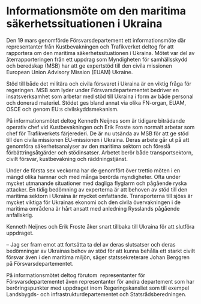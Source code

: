 # Informationsmöte om den maritima säkerhetssituationen i Ukraina

Den 19 mars genomförde Försvarsdepartement ett informationsmöte där representanter från Kustbevakningen och Trafikverket deltog för att rapportera om den maritima säkerhetssituationen i Ukraina. Mötet var del av återrapporteringen från ett uppdrag som Myndigheten för samhällsskydd och beredskap (MSB) har att ge expertstöd till den civila missionen European Union Advisory Mission (EUAM) Ukraine.

Stöd till både det militära och civila försvaret i Ukraina är en viktig fråga för regeringen. MSB som lyder under Försvarsdepartementet bedriver en insatsverksamhet som arbetar med stöd till Ukraina i form av både personal och donerad materiel. Stödet ges bland annat via olika FN-organ, EUAM, OSCE och genom EU:s civilskyddsmekanism.

På informationsmötet deltog Kenneth Neijnes som är tidigare biträdande operativ chef vid Kustbevakningen och Erik Froste som normalt arbetar som chef för Trafikverkets färjerederi. De är nu utsända av MSB för att ge stöd till den civila missionen EU-missionen i Ukraina. Deras arbete går ut på att genomföra säkerhetsanalyser av den maritima sektorn och föreslå förbättringsåtgärder och stödinsatser. Arbetet berör både transportsektorn, civilt försvar, kustbevakning och räddningstjänst.

Under de första sex veckorna har de genomfört över trettio möten i en mängd olika hamnar och med många berörda myndigheter. Ofta under mycket utmanande situationer med dagliga flyglarm och pågående ryska attacker. En tidig bedömning av experterna är att behoven av stöd till den maritima sektorn i Ukraina är mycket omfattande. Transporterna till sjöss är mycket viktiga för Ukrainas ekonomi och den civila övervakningen i de maritima områdena är hårt ansatt med anledning Rysslands pågående anfallskrig.

Kenneth Neijnes och Erik Froste åker snart tillbaka till Ukraina för att slutföra uppdraget.

– Jag ser fram emot att fortsätta ta del av deras slutsatser och deras bedömningar av Ukrainas behov av stöd för att kunna behålla ett starkt civilt försvar även i den maritima miljön, säger statssekreterare Johan Berggren på Försvarsdepartementet.

På informationsmötet deltog förutom  representanter för Försvarsdepartementet även representanter för andra departement som har beröringspunkter med uppdraget inom Regeringskansliet som till exempel Landsbygds- och infrastrukturdepartementet och Statsrådsberedningen.
